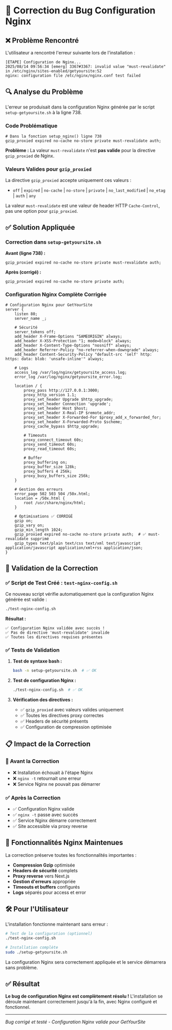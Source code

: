 # 🔧 Correction du Bug Configuration Nginx

## ❌ Problème Rencontré

L'utilisateur a rencontré l'erreur suivante lors de l'installation :
```
[ÉTAPE] Configuration de Nginx...
2025/08/14 09:56:34 [emerg] 3367#3367: invalid value "must-revalidate" in /etc/nginx/sites-enabled/getyoursite:52
nginx: configuration file /etc/nginx/nginx.conf test failed
```

## 🔍 Analyse du Problème

L'erreur se produisait dans la configuration Nginx générée par le script `setup-getyoursite.sh` à la ligne 738.

### Code Problématique
```nginx
# Dans la fonction setup_nginx() ligne 738
gzip_proxied expired no-cache no-store private must-revalidate auth;
```

**Problème :** La valeur `must-revalidate` n'est **pas valide** pour la directive `gzip_proxied` de Nginx.

### Valeurs Valides pour `gzip_proxied`
La directive `gzip_proxied` accepte uniquement ces valeurs :
- `off` | `expired` | `no-cache` | `no-store` | `private` | `no_last_modified` | `no_etag` | `auth` | `any`

La valeur `must-revalidate` est une valeur de header HTTP `Cache-Control`, pas une option pour `gzip_proxied`.

## ✅ Solution Appliquée

### Correction dans `setup-getyoursite.sh`

**Avant (ligne 738) :**
```nginx
gzip_proxied expired no-cache no-store private must-revalidate auth;
```

**Après (corrigé) :**
```nginx
gzip_proxied expired no-cache no-store private auth;
```

### Configuration Nginx Complète Corrigée

```nginx
# Configuration Nginx pour GetYourSite
server {
    listen 80;
    server_name _;
    
    # Sécurité
    server_tokens off;
    add_header X-Frame-Options "SAMEORIGIN" always;
    add_header X-XSS-Protection "1; mode=block" always;
    add_header X-Content-Type-Options "nosniff" always;
    add_header Referrer-Policy "no-referrer-when-downgrade" always;
    add_header Content-Security-Policy "default-src 'self' http: https: data: blob: 'unsafe-inline'" always;
    
    # Logs
    access_log /var/log/nginx/getyoursite_access.log;
    error_log /var/log/nginx/getyoursite_error.log;
    
    location / {
        proxy_pass http://127.0.0.1:3000;
        proxy_http_version 1.1;
        proxy_set_header Upgrade $http_upgrade;
        proxy_set_header Connection 'upgrade';
        proxy_set_header Host $host;
        proxy_set_header X-Real-IP $remote_addr;
        proxy_set_header X-Forwarded-For $proxy_add_x_forwarded_for;
        proxy_set_header X-Forwarded-Proto $scheme;
        proxy_cache_bypass $http_upgrade;
        
        # Timeouts
        proxy_connect_timeout 60s;
        proxy_send_timeout 60s;
        proxy_read_timeout 60s;
        
        # Buffer
        proxy_buffering on;
        proxy_buffer_size 128k;
        proxy_buffers 4 256k;
        proxy_busy_buffers_size 256k;
    }
    
    # Gestion des erreurs
    error_page 502 503 504 /50x.html;
    location = /50x.html {
        root /usr/share/nginx/html;
    }
    
    # Optimisations ✅ CORRIGÉ
    gzip on;
    gzip_vary on;
    gzip_min_length 1024;
    gzip_proxied expired no-cache no-store private auth;  # ✅ must-revalidate supprimé
    gzip_types text/plain text/css text/xml text/javascript application/javascript application/xml+rss application/json;
}
```

## 🧪 Validation de la Correction

### ✅ Script de Test Créé : `test-nginx-config.sh`

Ce nouveau script vérifie automatiquement que la configuration Nginx générée est valide :

```bash
./test-nginx-config.sh
```

**Résultat :**
```
✅ Configuration Nginx validée avec succès !
✅ Pas de directive 'must-revalidate' invalide
✅ Toutes les directives requises présentes
```

### ✅ Tests de Validation

1. **Test de syntaxe bash :**
   ```bash
   bash -n setup-getyoursite.sh  # ✅ OK
   ```

2. **Test de configuration Nginx :**
   ```bash
   ./test-nginx-config.sh  # ✅ OK
   ```

3. **Vérification des directives :**
   - ✅ `gzip_proxied` avec valeurs valides uniquement
   - ✅ Toutes les directives proxy correctes
   - ✅ Headers de sécurité présents
   - ✅ Configuration de compression optimisée

## 📋 Impact de la Correction

### 🚀 Avant la Correction
- ❌ Installation échouait à l'étape Nginx
- ❌ `nginx -t` retournait une erreur
- ❌ Service Nginx ne pouvait pas démarrer

### ✅ Après la Correction
- ✅ Configuration Nginx valide
- ✅ `nginx -t` passe avec succès
- ✅ Service Nginx démarre correctement
- ✅ Site accessible via proxy reverse

## 🎯 Fonctionnalités Nginx Maintenues

La correction préserve toutes les fonctionnalités importantes :

- **Compression Gzip** optimisée
- **Headers de sécurité** complets
- **Proxy reverse** vers Next.js
- **Gestion d'erreurs** appropriée
- **Timeouts et buffers** configurés
- **Logs** séparés pour access et error

## 🛠️ Pour l'Utilisateur

L'installation fonctionne maintenant sans erreur :

```bash
# Test de la configuration (optionnel)
./test-nginx-config.sh

# Installation complète
sudo ./setup-getyoursite.sh
```

La configuration Nginx sera correctement appliquée et le service démarrera sans problème.

## ✅ Résultat

**Le bug de configuration Nginx est complètement résolu !** L'installation se déroule maintenant correctement jusqu'à la fin, avec Nginx configuré et fonctionnel.

---

*Bug corrigé et testé - Configuration Nginx valide pour GetYourSite*